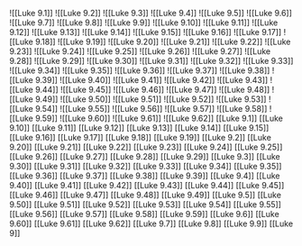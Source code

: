 ![[Luke 9.1]]
![[Luke 9.2]]
![[Luke 9.3]]
![[Luke 9.4]]
![[Luke 9.5]]
![[Luke 9.6]]
![[Luke 9.7]]
![[Luke 9.8]]
![[Luke 9.9]]
![[Luke 9.10]]
![[Luke 9.11]]
![[Luke 9.12]]
![[Luke 9.13]]
![[Luke 9.14]]
![[Luke 9.15]]
![[Luke 9.16]]
![[Luke 9.17]]
![[Luke 9.18]]
![[Luke 9.19]]
![[Luke 9.20]]
![[Luke 9.21]]
![[Luke 9.22]]
![[Luke 9.23]]
![[Luke 9.24]]
![[Luke 9.25]]
![[Luke 9.26]]
![[Luke 9.27]]
![[Luke 9.28]]
![[Luke 9.29]]
![[Luke 9.30]]
![[Luke 9.31]]
![[Luke 9.32]]
![[Luke 9.33]]
![[Luke 9.34]]
![[Luke 9.35]]
![[Luke 9.36]]
![[Luke 9.37]]
![[Luke 9.38]]
![[Luke 9.39]]
![[Luke 9.40]]
![[Luke 9.41]]
![[Luke 9.42]]
![[Luke 9.43]]
![[Luke 9.44]]
![[Luke 9.45]]
![[Luke 9.46]]
![[Luke 9.47]]
![[Luke 9.48]]
![[Luke 9.49]]
![[Luke 9.50]]
![[Luke 9.51]]
![[Luke 9.52]]
![[Luke 9.53]]
![[Luke 9.54]]
![[Luke 9.55]]
![[Luke 9.56]]
![[Luke 9.57]]
![[Luke 9.58]]
![[Luke 9.59]]
![[Luke 9.60]]
![[Luke 9.61]]
![[Luke 9.62]]
[[Luke 9.1]]
[[Luke 9.10]]
[[Luke 9.11]]
[[Luke 9.12]]
[[Luke 9.13]]
[[Luke 9.14]]
[[Luke 9.15]]
[[Luke 9.16]]
[[Luke 9.17]]
[[Luke 9.18]]
[[Luke 9.19]]
[[Luke 9.2]]
[[Luke 9.20]]
[[Luke 9.21]]
[[Luke 9.22]]
[[Luke 9.23]]
[[Luke 9.24]]
[[Luke 9.25]]
[[Luke 9.26]]
[[Luke 9.27]]
[[Luke 9.28]]
[[Luke 9.29]]
[[Luke 9.3]]
[[Luke 9.30]]
[[Luke 9.31]]
[[Luke 9.32]]
[[Luke 9.33]]
[[Luke 9.34]]
[[Luke 9.35]]
[[Luke 9.36]]
[[Luke 9.37]]
[[Luke 9.38]]
[[Luke 9.39]]
[[Luke 9.4]]
[[Luke 9.40]]
[[Luke 9.41]]
[[Luke 9.42]]
[[Luke 9.43]]
[[Luke 9.44]]
[[Luke 9.45]]
[[Luke 9.46]]
[[Luke 9.47]]
[[Luke 9.48]]
[[Luke 9.49]]
[[Luke 9.5]]
[[Luke 9.50]]
[[Luke 9.51]]
[[Luke 9.52]]
[[Luke 9.53]]
[[Luke 9.54]]
[[Luke 9.55]]
[[Luke 9.56]]
[[Luke 9.57]]
[[Luke 9.58]]
[[Luke 9.59]]
[[Luke 9.6]]
[[Luke 9.60]]
[[Luke 9.61]]
[[Luke 9.62]]
[[Luke 9.7]]
[[Luke 9.8]]
[[Luke 9.9]]
[[Luke 9]]
